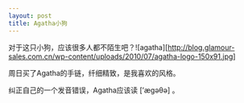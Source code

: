 ```yaml
---
layout: post
title: Agatha小狗
---
```




对于这只小狗，应该很多人都不陌生吧？![agatha][http://blog.glamour-sales.com.cn/wp-content/uploads/2010/07/agatha-logo-150x91.jpg] 

周日买了Agatha的手链，纤细精致，是我喜欢的风格。

纠正自己的一个发音错误，Agatha应该读 [’ægəθə] 。
